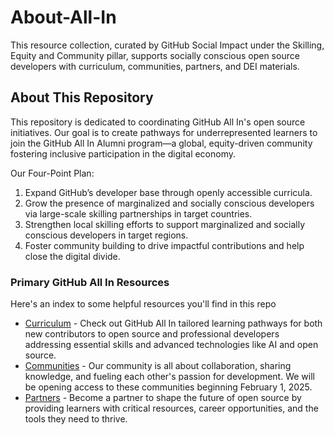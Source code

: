 # About-All-In

This resource collection, curated by GitHub Social Impact under the Skilling, Equity and Community pillar, supports socially conscious open source developers with curriculum, communities, partners, and DEI materials.

## About This Repository
This repository is dedicated to coordinating GitHub All In's open source initiatives. Our goal is to create pathways for underrepresented learners to join the GitHub All In Alumni program—a global, equity-driven community fostering inclusive participation in the digital economy.

Our Four-Point Plan:
1. Expand GitHub’s developer base through openly accessible curricula.
2. Grow the presence of marginalized and socially conscious developers via large-scale skilling partnerships in target countries.
3. Strengthen local skilling efforts to support marginalized and socially conscious developers in target regions.
4. Foster community building to drive impactful contributions and help close the digital divide.


### Primary GitHub All In Resources

Here's an index to some helpful resources you'll find in this repo

- [Curriculum](https://github.com/All-In-Open-Source-Project/About-All-In/blob/main/curriculum.md)  - Check out GitHub All In tailored learning pathways for both new contributors to open source and professional developers addressing essential skills and advanced technologies like AI and open source.
- [Communities](https://github.com/All-In-Open-Source-Project/About-All-In/blob/main/communities.md)  - Our community is all about collaboration, sharing knowledge, and fueling each other's passion for development. We will be opening access to these communities beginning February 1, 2025.
- [Partners](https://github.com/All-In-Open-Source-Project/About-All-In/blob/main/partners.md)  - Become a partner to shape the future of open source by providing learners with critical resources, career opportunities, and the tools they need to thrive.
